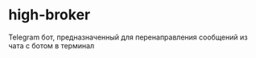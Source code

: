 # high-broker
Telegram бот, предназначенный для перенаправления сообщений из чата с ботом в терминал
